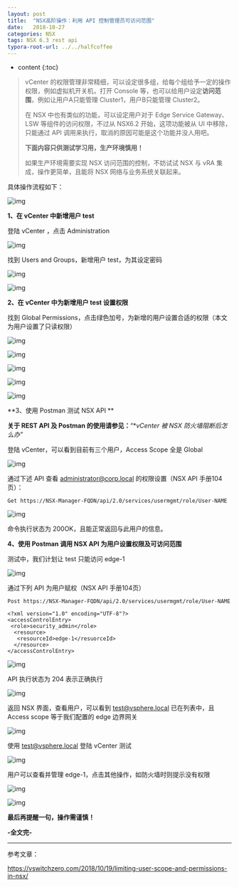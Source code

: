 ```yaml
---
layout: post
title:  "NSX高阶操作：利用 API 控制管理员可访问范围"
date:   2018-10-27
categories: NSX
tags: NSX 6.3 rest api
typora-root-url: ../../halfcoffee
---
```




* content
{:toc}

> vCenter 的权限管理非常精细，可以设定很多组，给每个组给予一定的操作权限，例如虚拟机开关机，打开 Console 等，也可以给用户设定**访问范围**，例如让用户A只能管理 Cluster1，用户B只能管理 Cluster2。
>
> 在 NSX 中也有类似的功能，可以设定用户对于 Edge Service Gateway、LSW 等组件的访问权限，不过从 NSX6.2 开始，这项功能被从 UI 中移除，只能通过 API 调用来执行，取消的原因可能是这个功能并没人用吧。
>
> **下面内容只供测试学习用，生产环境慎用！**
>
> 如果生产环境需要实现 NSX 访问范围的控制，不妨试试 NSX 与 vRA 集成，操作更简单，且能将 NSX 网络与业务系统关联起来。



具体操作流程如下：

![img](https://mmbiz.qpic.cn/mmbiz_png/ory2UDHYWeNTdTW25xS1kDafP3L0YxMrq3QiazbwiaFcepiavCLicibZOECowIEEywibAicQrnzFP5QlyB7fP2x5icswqQ/640?wx_fmt=png&wxfrom=5&wx_lazy=1&wx_co=1)

**1、在 vCenter 中新增用户 test**

登陆 vCenter ，点击 Administration

![img](https://mmbiz.qpic.cn/mmbiz_png/ory2UDHYWeNTdTW25xS1kDafP3L0YxMrG7PPONY7xtmKhjV0t361ADxrarnyibljmLSsSFmQzRGNfvju4fTiaib8A/640?wx_fmt=png&wxfrom=5&wx_lazy=1&wx_co=1)

找到 Users and Groups，新增用户 test，为其设定密码

![img](https://mmbiz.qpic.cn/mmbiz_png/ory2UDHYWeNTdTW25xS1kDafP3L0YxMr5PGxichXbgYmjOVV7eFEqpKUw7w6jEN7LLEgTdYlTEEWQ3vn8u9cXcw/640?wx_fmt=png&wxfrom=5&wx_lazy=1&wx_co=1)

![img](https://mmbiz.qpic.cn/mmbiz_png/ory2UDHYWeNTdTW25xS1kDafP3L0YxMr7hWA9n0moapCm6erfGM4vlZib2ITckY2mIhDPTtyCowyUsicdAmFHovw/640?wx_fmt=png&wxfrom=5&wx_lazy=1&wx_co=1)

**2、在 vCenter 中为新增用户 test 设置权限**

找到 Global Permissions，点击绿色加号，为新增的用户设置合适的权限（本文为用户设置了只读权限）

![img](https://mmbiz.qpic.cn/mmbiz_png/ory2UDHYWeNTdTW25xS1kDafP3L0YxMrAoj9XQ4pmyHNjA7ZWvrc6HCx2eEHPvckuazDDvLcknmNQssEmDISYg/640?wx_fmt=png&wxfrom=5&wx_lazy=1&wx_co=1)

![img](https://mmbiz.qpic.cn/mmbiz_png/ory2UDHYWeNTdTW25xS1kDafP3L0YxMrRtZDBbKWUqI0licsBcV0moicy2VbHa4QdDS84DUnMVVmNR6x9MnKGuSA/640?wx_fmt=png&wxfrom=5&wx_lazy=1&wx_co=1)

![img](https://mmbiz.qpic.cn/mmbiz_png/ory2UDHYWeNTdTW25xS1kDafP3L0YxMrtxQOyXyiaYzHety0IqckbDUvUKneqUyhQGhbnefwZqZS1N28O46icoPw/640?wx_fmt=png&wxfrom=5&wx_lazy=1&wx_co=1)

![img](https://mmbiz.qpic.cn/mmbiz_png/ory2UDHYWeNTdTW25xS1kDafP3L0YxMrZ6JdpgKygqXcqhCTnialtG4gL6oVQBsGDzwWiazhKlVj1ZiadFibWS5DyA/640?wx_fmt=png&wxfrom=5&wx_lazy=1&wx_co=1)

![img](https://mmbiz.qpic.cn/mmbiz_png/ory2UDHYWeNTdTW25xS1kDafP3L0YxMrGV7SROyOIyBzzYj6Hpsce3tH5kgSh62w21NkIbgPaicMwXUgaFMuJNQ/640?wx_fmt=png&wxfrom=5&wx_lazy=1&wx_co=1)

**3、使用 Postman 测试 NSX API **

**关于 REST API 及 Postman 的使用请参见：**“**vCenter 被 NSX 防火墙阻断后怎么办”*

登陆 vCenter，可以看到目前有三个用户，Access Scope 全是 Global

![img](https://mmbiz.qpic.cn/mmbiz_png/ory2UDHYWeNTdTW25xS1kDafP3L0YxMrSw7ol33xukjnIyKdkFP1ksa9rr4qROEnbgoQyI3FR39fQMVWLNkP2A/640?wx_fmt=png&wxfrom=5&wx_lazy=1&wx_co=1)

通过下述 API 查看 administrator@corp.local 的权限设置（NSX API 手册104页）：

```
Get https://NSX-Manager-FQDN/api/2.0/services/usermgmt/role/User-NAME
```

![img](https://mmbiz.qpic.cn/mmbiz_png/ory2UDHYWeNTdTW25xS1kDafP3L0YxMrQtu8lrWyaXddwkXoUDIiaYZtu3Omcszzg94ZicZ8LDWrBSzsY7MSRC1A/640?wx_fmt=png&wxfrom=5&wx_lazy=1&wx_co=1)

命令执行状态为 200OK，且能正常返回与此用户的信息。

**4、使用 Postman 调用 NSX API 为用户设置权限及可访问范围**

测试中，我们计划让 test 只能访问 edge-1

![img](https://mmbiz.qpic.cn/mmbiz_png/ory2UDHYWeNTdTW25xS1kDafP3L0YxMrlBkgwMylCrJMkNNMbN42VMS03691ibJS6oYqB3icEdaq4fIIwEzGQNwA/640?wx_fmt=png&wxfrom=5&wx_lazy=1&wx_co=1)

通过下列 API 为用户赋权（NSX API 手册104页）

```
Post https://NSX-Manager-FQDN/api/2.0/services/usermgmt/role/User-NAME
```

```
<?xml version="1.0" encoding="UTF-8"?>
<accessControlEntry>
 <role>security_admin</role>
  <resource>
   <resourceId>edge-1</resuorceId>
  </resource>
</accessControlEntry>
```

![img](https://mmbiz.qpic.cn/mmbiz_png/ory2UDHYWeNTdTW25xS1kDafP3L0YxMrMSCicsMqV7iaz0FaD17IpZ30TkFcNvzY9XNGjxybv85NILiaiawuiclDlhg/640?wx_fmt=png&wxfrom=5&wx_lazy=1&wx_co=1)

API 执行状态为 204 表示正确执行

![img](https://mmbiz.qpic.cn/mmbiz_png/ory2UDHYWeNTdTW25xS1kDafP3L0YxMrgHkCdlBj107j2CIPbYIWYg6RbLLx23x0icPyMe7I9icwMtJObJ0jic28w/640?wx_fmt=png&wxfrom=5&wx_lazy=1&wx_co=1)

返回 NSX 界面，查看用户，可以看到 test@vsphere.local 已在列表中，且 Access scope 等于我们配置的 edge 边界网关

![img](https://mmbiz.qpic.cn/mmbiz_png/ory2UDHYWeNTdTW25xS1kDafP3L0YxMrgVMwD27jBsmCzVH3Olh2XZG0s1icLLpqUE9Q9EZ2GHY5c4JBN5EibpPg/640?wx_fmt=png&wxfrom=5&wx_lazy=1&wx_co=1)

使用 test@vsphere.local 登陆 vCenter 测试

![img](https://mmbiz.qpic.cn/mmbiz_png/ory2UDHYWeNTdTW25xS1kDafP3L0YxMrfQuc1LdWNmYwYVZMZ2DPwUFCKl8CfDt2RjeIEJdrRpa2x1RESoqaIA/640?wx_fmt=png&wxfrom=5&wx_lazy=1&wx_co=1)

用户可以查看并管理 edge-1，点击其他操作，如防火墙时则提示没有权限

![img](https://mmbiz.qpic.cn/mmbiz_png/ory2UDHYWeNTdTW25xS1kDafP3L0YxMroSy1SRn44FsjTUASZeMYicgoHxqPfpqkL0zr7Hc7pFqiczr8uB51HO6Q/640?wx_fmt=png&wxfrom=5&wx_lazy=1&wx_co=1)

![img](https://mmbiz.qpic.cn/mmbiz_png/ory2UDHYWeNTdTW25xS1kDafP3L0YxMr9BCTa3tuYqoJA7cwW3rCFEZymhpibBtOM5jyI68N0ALWmV4EKVmQnjg/640?wx_fmt=png&wxfrom=5&wx_lazy=1&wx_co=1)

**最后再提醒一句，操作需谨慎！**

**-全文完-**

------

参考文章：

https://vswitchzero.com/2018/10/19/limiting-user-scope-and-permissions-in-nsx/
